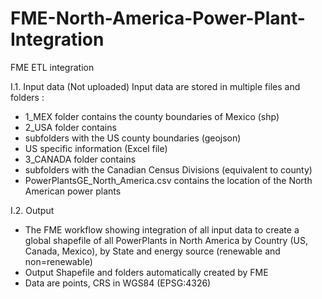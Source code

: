 # FME-North-America-Power-Plant-Integration
FME ETL integration

I.1. Input data (Not uploaded)
 Input data are stored in multiple files and folders :
 
- 1_MEX folder contains the county boundaries of Mexico (shp)
- 2_USA folder contains
- subfolders with the US county boundaries (geojson)
- US specific information (Excel file)
- 3_CANADA folder contains
- subfolders with the Canadian Census Divisions (equivalent to county)
- PowerPlantsGE_North_America.csv contains the location of the North American power plants

 I.2. Output 
 - The FME workflow showing integration of all input data to create a global shapefile of all PowerPlants in North America by Country (US, Canada, Mexico), by State and energy source (renewable and non=renewable)
 - Output Shapefile and folders automatically created by FME
 - Data are points, CRS in WGS84 (EPSG:4326)
 
